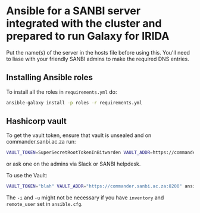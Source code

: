 # Ansible for a SANBI server integrated with the cluster and prepared to run Galaxy for IRIDA

Put the name(s) of the server in the hosts file before using this. You'll need to liase with
your friendly SANBI admins to make the required DNS entries.

## Installing Ansible roles

To install all the roles in `requirements.yml` do:

```bash
ansible-galaxy install -p roles -r requirements.yml
```
## Hashicorp vault

To get the vault token, ensure that vault is unsealed and on commander.sanbi.ac.za run:

```bash
VAULT_TOKEN=SuperSecretRootTokenInBitwarden VAULT_ADDR=https://commander.sanbi.ac.za:8200 vault token create -policy irida
```

or ask one on the admins via Slack or SANBI helpdesk.

To use the Vault:

```bash
VAULT_TOKEN="blah" VAULT_ADDR="https://commander.sanbi.ac.za:8200" ansible-playbook -u ubuntu -i hosts server.yml
```

The `-i` and `-u` might not be necessary if you have `inventory` and `remote_user` set in `ansible.cfg`.
